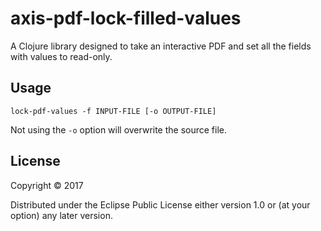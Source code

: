 # axis-pdf-lock-filled-values

A Clojure library designed to take an interactive PDF and set all the fields with values to read-only.

## Usage

`lock-pdf-values -f INPUT-FILE [-o OUTPUT-FILE]`

Not using the `-o` option will overwrite the source file.

## License

Copyright © 2017

Distributed under the Eclipse Public License either version 1.0 or (at
your option) any later version.
